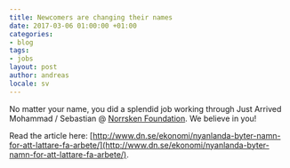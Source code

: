```yaml
---
title: Newcomers are changing their names
date: 2017-03-06 01:00:00 +01:00
categories:
- blog
tags:
- jobs
layout: post
author: andreas
locale: sv
---
```


No matter your name, you did a splendid job working through Just Arrived Mohammad / Sebastian @ [Norrsken Foundation](https://www.norrskenfoundation.org/). We believe in you!

Read the article here: [http://www.dn.se/ekonomi/nyanlanda-byter-namn-for-att-lattare-fa-arbete/](http://www.dn.se/ekonomi/nyanlanda-byter-namn-for-att-lattare-fa-arbete/).


